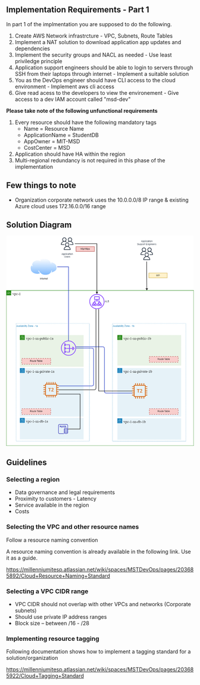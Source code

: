 

## Implementation Requirements - Part 1
In part 1 of the implmentation you are supposed to do the following.

1. Create AWS Network infrastrcture - VPC, Subnets, Route Tables
2. Implement a NAT solution to download application app updates and dependencies
3. Implement the security groups and NACL as needed - Use least priviledge principle
4. Application support engineers should be able to login to servers through SSH from their laptops through internet - Implement a suitable solution
5. You as the DevOps engineer should have CLI access to the cloud environment - Implement aws cli access
6. Give read acess to the developers to view the environement - Give access to a dev IAM account called "msd-dev"


**Please take note of the following unfunctional requirements**

1. Every resource should have the following mandatory tags
    - Name = Resource Name
    - ApplicationName = StudentDB
    - AppOwner = MIT-MSD
    - CostCenter = MSD
2. Application should have HA within the region
3. Multi-regional redundancy is not required in this phase of the implementation
  
## Few things to note
- Organization corporate network uses the 10.0.0.0/8 IP range & existing Azure cloud uses 172.16.0.0/16 range



## Solution Diagram
![Lab Solution Part 1](../images/aws-lab-solution_part_1.png)


## Guidelines

### Selecting a region
- Data governance and legal requirements
- Proximity to customers - Latency
- Service available in the region
- Costs 

### Selecting the VPC and other resource names
Follow a resource naming convention

A resource naming convention is already available in the following link. Use it as a guide.

https://millenniumitesp.atlassian.net/wiki/spaces/MSTDevOps/pages/203685892/Cloud+Resource+Naming+Standard

### Selecting a VPC CIDR range
- VPC CIDR should not overlap with other VPCs and networks (Corporate subnets)
- Should use private IP address ranges
- Block size – between /16 - /28

### Implementing resource tagging

Following documentation shows how to implement a tagging standard for a solution/organization

https://millenniumitesp.atlassian.net/wiki/spaces/MSTDevOps/pages/203685922/Cloud+Tagging+Standard

